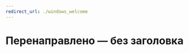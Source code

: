 ```yaml
---
redirect_url: ./windows_welcome
---
```


# Перенаправлено — без заголовка

<!--HONumber=Jun16_HO2-->


